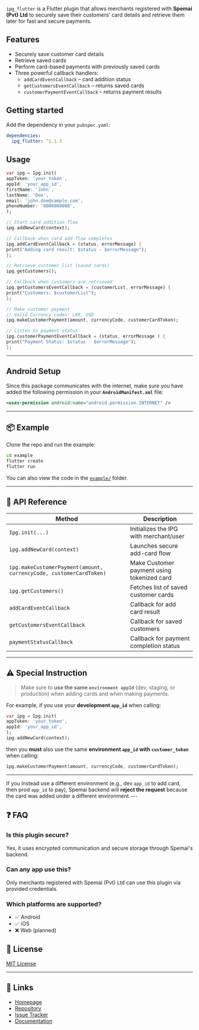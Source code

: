 `ipg_flutter` is a Flutter plugin that allows merchants registered with **Spemai (Pvt) Ltd** to securely save their customers’ card details and retrieve them later for fast and secure payments.

## Features

- Securely save customer card details
- Retrieve saved cards 
- Perform card-based payments with previously saved cards
- Three powerful callback handlers:
    - `addCardEventCallback` – card addition status
    - `getCustomersEventCallback` – returns saved cards
    - `customerPaymentEventCallback` – returns payment results


## Getting started

Add the dependency in your `pubspec.yaml`:
```yaml
dependencies:
  ipg_flutter: ^1.1.3
```

## Usage

```dart
var ipg = Ipg.init(
appToken: 'your_token',
appId: 'your_app_id',
firstName: 'John',
lastName: 'Doe',
email: 'john.doe@sample.com',
phoneNumber: '0000000000',
);

// Start card addition flow
ipg.addNewCard(context);

// Callback when card add flow completes
ipg.addCardEventCallback = (status, errorMessage) {
print("Adding card result: $status - $errorMessage");
};

// Retrieve customer list (saved cards)
ipg.getCustomers();

// Callback when customers are retrieved
ipg.getCustomersEventCallback = (customerList, errorMessage) {
print("Customers: $customerList");
};

// Make customer payment
// Valid Currency codes: LKR, USD
ipg.makeCustomerPayment(amount, currencyCode, customerCardToken);

// Listen to payment status
ipg.customerPaymentEventCallback = (status, errorMessage ) {
print("Payment Status: $status - $errorMessage");
};
```
---
## Android Setup

Since this package communicates with the internet, make sure you have added the following permission in your **`AndroidManifest.xml`** file:

```xml
<uses-permission android:name="android.permission.INTERNET" />
```
---
## 📦 Example

Clone the repo and run the example:

```bash
cd example
flutter create
flutter run
```

You can also view the code in the [`example/`](example) folder.

---

## 🧩 API Reference

| Method                                                             | Description                                |
|--------------------------------------------------------------------|--------------------------------------------|
| `Ipg.init(...)`                                                    | Initializes the IPG with merchant/user     |
| `ipg.addNewCard(context)`                                          | Launches secure add-card flow              |
| `ipg.makeCustomerPayment(amount, currencyCode, customerCardToken)` | Make Customer payment using tokenized card |
| `ipg.getCustomers()`                                               | Fetches list of saved customer cards       |
| `addCardEventCallback`                                             | Callback for add card result               |
| `getCustomersEventCallback`                                        | Callback for saved customers               |
| `paymentStatusCallback`                                            | Callback for payment completion status     |

---
## ⚠️ Special Instruction

> Make sure to **use the same `environment appId`** (dev, staging, or production) when adding cards and when making payments.

For example, if you use your **development `app_id`** when calling:

```dart
var ipg = Ipg.init(
appToken: 'your_token',
appId: 'your_app_id',
);
ipg.addNewCard(context);
```

then you **must** also use the same **environment `app_id` with `customer_token`** when calling:

```dart
ipg.makeCustomerPayment(amount, currencyCode, customerCardToken);
```
---

If you instead use a different environment (e.g., dev `app_id` to add card, then prod `app_id` to pay), Spemai backend will **reject the request** because the card was added under a different environment.---
## ❓ FAQ

### Is this plugin secure?

Yes, it uses encrypted communication and secure storage through Spemai's backend.

### Can any app use this?

Only merchants registered with Spemai (Pvt) Ltd can use this plugin via provided credentials.

### Which platforms are supported?

- ✅ Android
- ✅ iOS
- ❌ Web (planned)

## 📄 License

[MIT License](LICENSE)

---

## 🔗 Links

- [Homepage](https://github.com/onepay-srilanka/onepay-flutter-sdk)
- [Repository](https://github.com/onepay-srilanka/onepay-flutter-sdk)
- [Issue Tracker](https://github.com/onepay-srilanka/onepay-flutter-sdk/issues)
- [Documentation](https://github.com/onepay-srilanka/onepay-flutter-sdk#readme)
